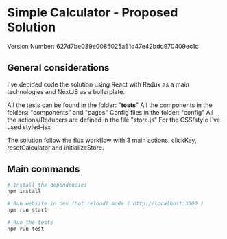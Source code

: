 # Simple Calculator - Proposed Solution

Version Number: 627d7be039e0085025a51d47e42bdd970409ec1c

## General considerations 

I´ve decided code the solution using React with Redux as a main technologies and NextJS as a boilerplate.

All the tests can be found in the folder: "__tests__"
All the components in the folders: "components" and "pages"
Config files in the folder: "config"
All the actions/Reducers are defined in the file "store.js"
For the CSS/style I´ve used styled-jsx

The solution follow the flux workflow with 3 main actions: clickKey, resetCalculator and initializeStore.


## Main commands

```bash
# Install the dependencies
npm install

# Run website in dev (hot reload) mode ( http://localhost:3000 )
npm run start

# Run the tests
npm run test

